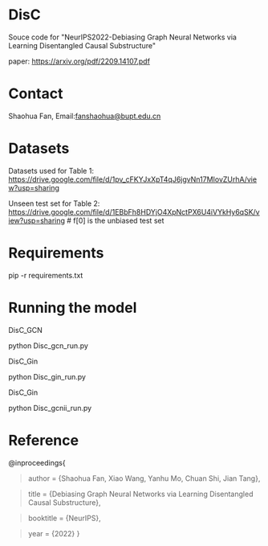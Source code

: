 # DisC
Souce code for "NeurIPS2022-Debiasing Graph Neural Networks via Learning Disentangled Causal Substructure"

paper: https://arxiv.org/pdf/2209.14107.pdf

# Contact
Shaohua Fan, Email:fanshaohua@bupt.edu.cn

# Datasets 
Datasets used for Table 1: https://drive.google.com/file/d/1pv_cFKYJxXpT4qJ6jgvNn17MIovZUrhA/view?usp=sharing

Unseen test set for Table 2: https://drive.google.com/file/d/1EBbFh8HDYjO4XpNctPX6U4iVYkHy6qSK/view?usp=sharing  # f[0] is the unbiased test set

# Requirements
pip -r requirements.txt

# Running the model
DisC_GCN 

python Disc_gcn_run.py

DisC_Gin

python Disc_gin_run.py

DisC_Gin

python Disc_gcnii_run.py

# Reference
@inproceedings{

> author = {Shaohua Fan, Xiao Wang, Yanhu Mo, Chuan Shi, Jian Tang},
 
> title = {Debiasing Graph Neural Networks via Learning Disentangled Causal Substructure},
 
> booktitle = {NeurIPS},

> year = {2022}
}

